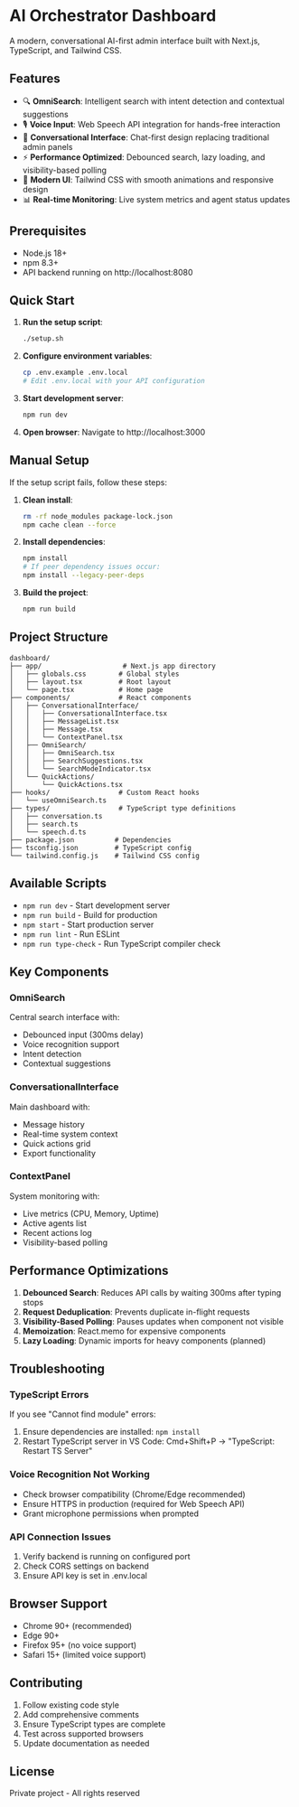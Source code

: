 # AI Orchestrator Dashboard

A modern, conversational AI-first admin interface built with Next.js, TypeScript, and Tailwind CSS.

## Features

- 🔍 **OmniSearch**: Intelligent search with intent detection and contextual suggestions
- 🎙️ **Voice Input**: Web Speech API integration for hands-free interaction
- 💬 **Conversational Interface**: Chat-first design replacing traditional admin panels
- ⚡ **Performance Optimized**: Debounced search, lazy loading, and visibility-based polling
- 🎨 **Modern UI**: Tailwind CSS with smooth animations and responsive design
- 📊 **Real-time Monitoring**: Live system metrics and agent status updates

## Prerequisites

- Node.js 18+ 
- npm 8.3+
- API backend running on http://localhost:8080

## Quick Start

1. **Run the setup script**:
   ```bash
   ./setup.sh
   ```

2. **Configure environment variables**:
   ```bash
   cp .env.example .env.local
   # Edit .env.local with your API configuration
   ```

3. **Start development server**:
   ```bash
   npm run dev
   ```

4. **Open browser**:
   Navigate to http://localhost:3000

## Manual Setup

If the setup script fails, follow these steps:

1. **Clean install**:
   ```bash
   rm -rf node_modules package-lock.json
   npm cache clean --force
   ```

2. **Install dependencies**:
   ```bash
   npm install
   # If peer dependency issues occur:
   npm install --legacy-peer-deps
   ```

3. **Build the project**:
   ```bash
   npm run build
   ```

## Project Structure

```
dashboard/
├── app/                    # Next.js app directory
│   ├── globals.css        # Global styles
│   ├── layout.tsx         # Root layout
│   └── page.tsx           # Home page
├── components/            # React components
│   ├── ConversationalInterface/
│   │   ├── ConversationalInterface.tsx
│   │   ├── MessageList.tsx
│   │   ├── Message.tsx
│   │   └── ContextPanel.tsx
│   ├── OmniSearch/
│   │   ├── OmniSearch.tsx
│   │   ├── SearchSuggestions.tsx
│   │   └── SearchModeIndicator.tsx
│   └── QuickActions/
│       └── QuickActions.tsx
├── hooks/                 # Custom React hooks
│   └── useOmniSearch.ts
├── types/                 # TypeScript type definitions
│   ├── conversation.ts
│   ├── search.ts
│   └── speech.d.ts
├── package.json          # Dependencies
├── tsconfig.json         # TypeScript config
└── tailwind.config.js    # Tailwind CSS config
```

## Available Scripts

- `npm run dev` - Start development server
- `npm run build` - Build for production
- `npm start` - Start production server
- `npm run lint` - Run ESLint
- `npm run type-check` - Run TypeScript compiler check

## Key Components

### OmniSearch
Central search interface with:
- Debounced input (300ms delay)
- Voice recognition support
- Intent detection
- Contextual suggestions

### ConversationalInterface
Main dashboard with:
- Message history
- Real-time system context
- Quick actions grid
- Export functionality

### ContextPanel
System monitoring with:
- Live metrics (CPU, Memory, Uptime)
- Active agents list
- Recent actions log
- Visibility-based polling

## Performance Optimizations

1. **Debounced Search**: Reduces API calls by waiting 300ms after typing stops
2. **Request Deduplication**: Prevents duplicate in-flight requests
3. **Visibility-Based Polling**: Pauses updates when component not visible
4. **Memoization**: React.memo for expensive components
5. **Lazy Loading**: Dynamic imports for heavy components (planned)

## Troubleshooting

### TypeScript Errors
If you see "Cannot find module" errors:
1. Ensure dependencies are installed: `npm install`
2. Restart TypeScript server in VS Code: Cmd+Shift+P → "TypeScript: Restart TS Server"

### Voice Recognition Not Working
- Check browser compatibility (Chrome/Edge recommended)
- Ensure HTTPS in production (required for Web Speech API)
- Grant microphone permissions when prompted

### API Connection Issues
1. Verify backend is running on configured port
2. Check CORS settings on backend
3. Ensure API key is set in .env.local

## Browser Support

- Chrome 90+ (recommended)
- Edge 90+
- Firefox 95+ (no voice support)
- Safari 15+ (limited voice support)

## Contributing

1. Follow existing code style
2. Add comprehensive comments
3. Ensure TypeScript types are complete
4. Test across supported browsers
5. Update documentation as needed

## License

Private project - All rights reserved